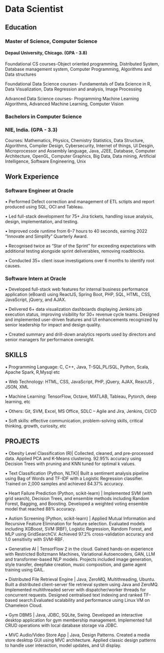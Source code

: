 # Data Scientist

## Education

### Master of Science, Computer Science
#### Depaul University, Chicago. (GPA - 3.8)

Foundational CS courses-Object oriented programming, Distributed System, Database management system, Computer Programming, Algorithms and Data structures

Foundational Data Science courses- Fundamentals of Data Science in R, Data Visualization, Data Regression and analysis, Image Processing 

Advanced Data Science courses- Programming Machine Learning Algorithms, Advanced Machine Learning, Computer Vision

### Bachelors in Computer Science
### NIE, India. (GPA - 3.3)

Courses: Mathematics, Physics, Chemistry Statistics, Data Structure, Algorithms, Compiler Design, Cybersecurity, Internet of things, UI Desgin, Microprocessor and Assembly language, Java, J2EE, Database, Computer Architecture, OpenGL, Computer Graphics, Big Data, Data mining, Artificial Intelligence, Software Engineering, Unix

## Work Experience
### Software Engineer at Oracle

•	Performed Defect correction and management of ETL sctipts and report produced using SQL, OCI and Tableau. 

•	Led full-stack development for 75+ Jira tickets, handling issue analysis, design, implementation, and testing.

•	Improved code runtime from 6–7 hours to 40 seconds, earning 2022 “Innovate and Simplify” Quarterly Award.

•	Recognised twice as “Star of the Sprint” for exceeding expectations with additional testing alongside sprint deliverables, removing roadblocks. 

•	Conducted 35+ client issue investigations over 6 months to identify root causes.

### Software Intern at Oracle

•	Developed full-stack web features for internal business performance application (eBoard) using ReactJS, Spring Boot, PHP, SQL, HTML, CSS, JavaScript, jQuery, and AJAX.

•	Delivered 6+ data visualization dashboards displaying Jenkins job execution status, improving visibility for 30+ revenue cycle teams. Designed and implemented user-driven features and UI enhancements recognized by senior leadership for impact and design quality.

•	Created summary and drill-down analytics reports used by directors and senior managers for performance oversight.

## SKILLS 
•	Programming Language: C, C++, Java, T-SQL,PL/SQL, Python, Scala, Apache Spark, R,Mysql etc

•	Web Technology: HTML, CSS, JavaScript, PHP, jQuery, AJAX, ReactJS , JSON, XML

•	Machine Learning: TensorFlow, Octave, MATLAB,  Tableau, Pytorch, deep learning, etc

•	Others: Git, SVM, Excel, MS Office, SDLC – Agile and Jira, Jenkins, CI/CD

•	Soft skills: effective communication, problem-solving skills, critical thinking, growth, curiosity, etc

## PROJECTS 

•	Obesity Level Classification (R)| Collected, cleaned, and pre-processed data. Applied PCA and K-Means clustering. 92.95% accuracy using Decision Trees with pruning and KNN tuned for optimal k values.

•	Text Classification (Python, NLTK)| Built a sentiment analysis pipeline using Bag of Words and TF-IDF with a Logistic Regression classifier. Trained on 2,000 samples and achieved 84.37% accuracy.

•	Heart Failure Prediction (Python, scikit-learn) | Implemented SVM (with grid search), Decision Trees, and ensemble methods including Random Forest, Bagging, and Boosting. Developed a weighted voting ensemble model that reached 88% accuracy.

•	Autism Screening (Python, scikit-learn) | Applied Mutual Information and Recursive Feature Elimination for feature selection. Evaluated models including XGBoost, SVM (RBF), Logistic Regression, Random Forest, and MLP using GridSearchCV. Achieved 97.2% cross-validation accuracy and 1.0 sensitivity with SVM-RBF.

•	Generative AI | TensorFlow 2 in the cloud. Gained hands-on experience with Restricted Boltzmann Machines, Variational Autoencoders, GAN, LLM and transformer-based NLP models. Projects included image generation, style transfer, deepfake creation, music composition, and game agent training using GAIL.

•	Distributed File Retrieval Engine | Java, ZeroMQ, Multithreading, Ubuntu. Built a distributed client-server file retrieval system using Java and ZeroMQ. Implemented multithreaded server with dispatcher/worker threads for concurrent requests. Designed centralised text indexing and ranked TF-based search.Evaluated scalability and performance using Linux VM on Chameleon Cloud.

•	Gym DBMS | Java, JDBC, SQLite, Swing. Developed an interactive desktop application for gym membership management. Implemented full CRUD operations with local database storage via JDBC.

•	MVC Audio/Video Store App | Java, Design Patterns. Created a media store desktop GUI using MVC architecture. Applied classic design patterns to handle user interaction, model updates, and UI display.



